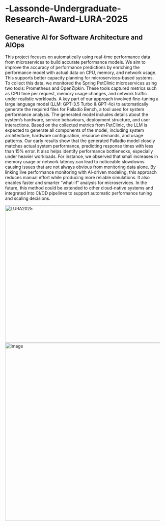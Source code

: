 # -Lassonde-Undergraduate-Research-Award-LURA-2025

## Generative AI for Software Architecture and AIOps
 
This project focuses on automatically using real-time performance data from microservices to build accurate performance models. We aim to improve the accuracy of performance predictions by enriching the performance model with actual data on CPU, memory, and network usage. This supports better capacity planning for microservices-based systems. To collect this data, we monitored the Spring PetClinic microservices using two tools: Prometheus and OpenZipkin. These tools captured metrics such as CPU time per request, memory usage changes, and network traffic under realistic workloads. A key part of our approach involved fine-tuning a large language model (LLM: GPT-3.5 Turbo & GPT-4o) to automatically generate the required files for Palladio Bench, a tool used for system performance analysis. The generated model includes details about the system’s hardware, service behaviours, deployment structure, and user interactions. Based on the collected metrics from PetClinic, the LLM is expected to generate all components of the model, including system architecture, hardware configuration, resource demands, and usage patterns. Our early results show that the generated Palladio model closely matches actual system performance, predicting response times with less than 15% error. It also helps identify performance bottlenecks, especially under heavier workloads. For instance, we observed that small increases in memory usage or network latency can lead to noticeable slowdowns causing issues that are not always obvious from monitoring data alone. By linking live performance monitoring with AI-driven modeling, this approach reduces manual effort while producing more reliable simulations. It also enables faster and smarter “what-if” analysis for microservices. In the future, this method could be extended to other cloud-native systems and integrated into CI/CD pipelines to support automatic performance tuning and scaling decisions.

<img width="596" height="446" alt="LURA2025" src="https://github.com/user-attachments/assets/2300dfd0-39c0-4e06-b1c6-289b723facb5" />

<img width="1109" height="577" alt="image" src="https://github.com/user-attachments/assets/3486034e-5fed-4df8-b682-b3717dc5ffb4" />

